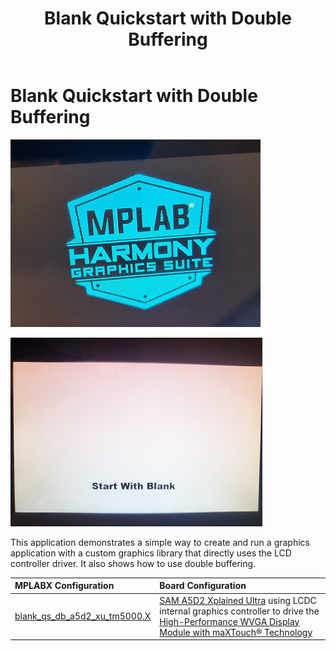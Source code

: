 ﻿---
parent: Example Applications
title: Blank Quickstart with Double Buffering
nav_order: 1
---

# Blank Quickstart with Double Buffering

![](./../../docs/html/blank_quickstart_db.png)

![](./../../docs/html/blank_quickstart_db_1.png)

This application demonstrates a simple way to create and run a graphics application with a custom graphics library that directly uses the LCD controller driver. It also shows how to use double buffering.

|MPLABX Configuration|Board Configuration|
|:-------------------|:------------------|
|[blank\_qs\_db\_a5d2\_xu\_tm5000.X](./firmware/blank_qs_db_a5d2_xu_tm5000.X/readme.md)| [SAM A5D2 Xplained Ultra](https://www.microchip.com/Developmenttools/ProductDetails/ATSAMA5D2C-XULT) using LCDC internal graphics controller to drive the [High-Performance WVGA Display Module with maXTouch® Technology](https://www.microchip.com/DevelopmentTools/ProductDetails/PartNO/AC320005-5)|
